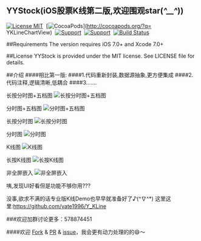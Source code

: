 ## YYStock(iOS股票K线第二版,欢迎围观star(*^__^*))

[![License MIT](https://img.shields.io/badge/license-MIT-green.svg?style=flat)](https://github.com/chenyk0317/YKLineChartView/blob/master/LICENSE)&nbsp;
[![CocoaPods](http://img.shields.io/cocoapods/p/YKLineChartView.svg?style=flat)](http://cocoapods.org/?q= YKLineChartView)&nbsp;
[![Support](https://img.shields.io/badge/support-iOS7.0+-blue.svg?style=flat)](https://www.apple.com/nl/ios/)&nbsp;
[![Support](https://img.shields.io/badge/support-Autolayout-orange.svg?style=flatt)](https://www.apple.com/)&nbsp;
[![Build Status](https://travis-ci.org/yate1996/YYStock.svg?branch=master)](https://travis-ci.org/yate1996/YYStock)

##Requirements
The version requires iOS 7.0+ and Xcode 7.0+

##License
YYStock is provided under the MIT license. See LICENSE file for details.

##介绍
####相比第一版:
####1.代码重新封装,数据源抽象,更方便集成
####2.代码注释,逻辑清晰,低耦合
####3.......

长按分时图+五档图
![长按分时图+五档图](http://images2015.cnblogs.com/blog/784141/201610/784141-20161017233159888-557730348.png)

分时图+五档图
![分时图+五档图](http://images2015.cnblogs.com/blog/784141/201610/784141-20161017233148232-878225916.png)

长按分时图
![长按分时图](http://images2015.cnblogs.com/blog/784141/201610/784141-20161017233121404-1964273658.png)
 

分时图
![分时图](http://images2015.cnblogs.com/blog/784141/201610/784141-20161017233154295-1120327196.png)


K线图
![K线图](http://images2015.cnblogs.com/blog/784141/201610/784141-20161017233130935-1508782795.png)


长按K线图
![长按K线图](http://images2015.cnblogs.com/blog/784141/201610/784141-20161017233206029-111514556.png)


非全屏嵌入
![非全屏嵌入](http://images2015.cnblogs.com/blog/784141/201610/784141-20161017233111295-969151974.png)


咦,发现UI好看但是功能不够你用???

没事,欲求不满的话专业版K线Demo也早早就准备好了♪(^∇^*) 
这里这里:https://github.com/yate1996/Y_KLine

###欢迎加群讨论更多：578874451

####欢迎 [Fork](https://github.com/yate1996/YYStock/fork) & [PR](https://github.com/yate1996/YYStock/pulls) & [issue](https://github.com/yate1996/YYStock/issues/new)，我会更有动力处理的的😄～
